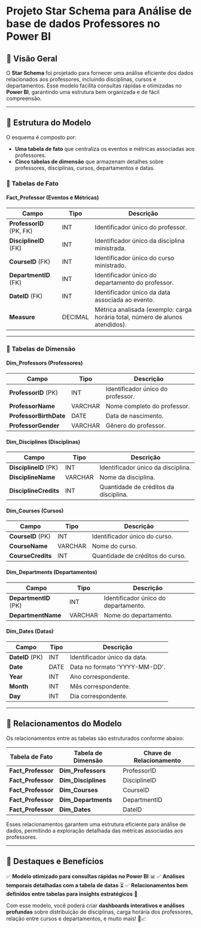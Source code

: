 # **Projeto Star Schema para Análise de base de dados Professores no Power BI**

## 📌 **Visão Geral**
O **Star Schema** foi projetado para fornecer uma análise eficiente dos dados relacionados aos professores, incluindo disciplinas, cursos e departamentos. Esse modelo facilita consultas rápidas e otimizadas no **Power BI**, garantindo uma estrutura bem organizada e de fácil compreensão.

---
## 🌟 **Estrutura do Modelo**
O esquema é composto por:
- **Uma tabela de fato** que centraliza os eventos e métricas associadas aos professores.
- **Cinco tabelas de dimensão** que armazenam detalhes sobre professores, disciplinas, cursos, departamentos e datas.

### 🔹 **Tabelas de Fato**
#### **Fact_Professor** (Eventos e Métricas)
| Campo | Tipo | Descrição |
|-----------------|-----------|-------------|
| **ProfessorID** (PK, FK) | INT | Identificador único do professor. |
| **DisciplineID** (FK) | INT | Identificador único da disciplina ministrada. |
| **CourseID** (FK) | INT | Identificador único do curso ministrado. |
| **DepartmentID** (FK) | INT | Identificador único do departamento do professor. |
| **DateID** (FK) | INT | Identificador único da data associada ao evento. |
| **Measure** | DECIMAL | Métrica analisada (exemplo: carga horária total, número de alunos atendidos). |

---
### 🔹 **Tabelas de Dimensão**

#### **Dim_Professors** (Professores)
| Campo | Tipo | Descrição |
|------------------|-----------|-------------|
| **ProfessorID** (PK) | INT | Identificador único do professor. |
| **ProfessorName** | VARCHAR | Nome completo do professor. |
| **ProfessorBirthDate** | DATE | Data de nascimento. |
| **ProfessorGender** | VARCHAR | Gênero do professor. |

#### **Dim_Disciplines** (Disciplinas)
| Campo | Tipo | Descrição |
|-----------------|-----------|-------------|
| **DisciplineID** (PK) | INT | Identificador único da disciplina. |
| **DisciplineName** | VARCHAR | Nome da disciplina. |
| **DisciplineCredits** | INT | Quantidade de créditos da disciplina. |

#### **Dim_Courses** (Cursos)
| Campo | Tipo | Descrição |
|-------------|-----------|-------------|
| **CourseID** (PK) | INT | Identificador único do curso. |
| **CourseName** | VARCHAR | Nome do curso. |
| **CourseCredits** | INT | Quantidade de créditos do curso. |

#### **Dim_Departments** (Departamentos)
| Campo | Tipo | Descrição |
|---------------|-----------|-------------|
| **DepartmentID** (PK) | INT | Identificador único do departamento. |
| **DepartmentName** | VARCHAR | Nome do departamento. |

#### **Dim_Dates** (Datas)
| Campo | Tipo | Descrição |
|-----------|-----------|-------------|
| **DateID** (PK) | INT | Identificador único da data. |
| **Date** | DATE | Data no formato 'YYYY-MM-DD'. |
| **Year** | INT | Ano correspondente. |
| **Month** | INT | Mês correspondente. |
| **Day** | INT | Dia correspondente. |

---
## 🔗 **Relacionamentos do Modelo**
Os relacionamentos entre as tabelas são estruturados conforme abaixo:

| **Tabela de Fato** | **Tabela de Dimensão** | **Chave de Relacionamento** |
|-------------------|--------------------|----------------------|
| **Fact_Professor** | **Dim_Professors** | ProfessorID |
| **Fact_Professor** | **Dim_Disciplines** | DisciplineID |
| **Fact_Professor** | **Dim_Courses** | CourseID |
| **Fact_Professor** | **Dim_Departments** | DepartmentID |
| **Fact_Professor** | **Dim_Dates** | DateID |

Esses relacionamentos garantem uma estrutura eficiente para análise de dados, permitindo a exploração detalhada das métricas associadas aos professores.

---
## 🚀 **Destaques e Benefícios**
✅ **Modelo otimizado para consultas rápidas no Power BI** 📊
✅ **Análises temporais detalhadas com a tabela de datas** ⏳
✅ **Relacionamentos bem definidos entre tabelas para insights estratégicos** 🔗

Com esse modelo, você poderá criar **dashboards interativos e análises profundas** sobre distribuição de disciplinas, carga horária dos professores, relação entre cursos e departamentos, e muito mais! 🎯📈



